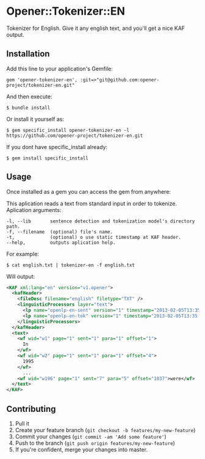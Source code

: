 # Opener::Tokenizer::EN

Tokenizer for English. Give it any english text, and you'll get a nice KAF
output.

## Installation

Add this line to your application's Gemfile:

    gem 'opener-tokenizer-en', :git=>"git@github.com:opener-project/tokenizer-en.git"

And then execute:

    $ bundle install

Or install it yourself as:

    $ gem specific_install opener-tokenizer-en -l https://github.com/opener-project/tokenizer-en.git

If you dont have specific\_install already:

    $ gem install specific_install

## Usage

Once installed as a gem you can access the gem from anywhere:

This aplication reads a text from standard input in order to tokenize.
Aplication arguments:

    -l, --lib       sentence detection and tokenization model's directory path.
    -f, --filename  (optional) file's name.
    -t,             (optional) o use static timestamp at KAF header.
    --help,         outputs aplication help.

For example:

    $ cat english.txt | tokenizer-en -f english.txt

Will output:

```xml
<KAF xml:lang="en" version="v1.opener">
  <kafHeader>
    <fileDesc filename="english" filetype="TXT" />
    <linguisticProcessors layer="text">
      <lp name="openlp-en-sent" version="1" timestamp="2013-02-05T13:35:22Z"/>
      <lp name="openlp-en-tok" version="1" timestamp="2013-02-05T13:35:22Z"/>
    </linguisticProcessors>
  </kafHeader>
  <text>
    <wf wid="w1" page="1" sent="1" para="1" offset="1">
      In
    </wf>
    <wf wid="w2" page="1" sent="1" para="1" offset="4">
      1995
    </wf>
      ...
    <wf wid="w196" page="1" sent="7" para="5" offset="1037">were</wf>
  </text>
</KAF>

```

## Contributing

1. Pull it
2. Create your feature branch (`git checkout -b features/my-new-feature`)
3. Commit your changes (`git commit -am 'Add some feature'`)
4. Push to the branch (`git push origin features/my-new-feature`)
5. If you're confident, merge your changes into master.
